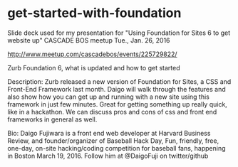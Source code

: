 # get-started-with-foundation
Slide deck used for my presentation for "Using Foundation for Sites 6 to get website up" CASCADE BOS meetup Tue., Jan. 26, 2016

http://www.meetup.com/cascadebos/events/225729822/

Zurb Foundation 6, what is updated and how to get started

Description: Zurb released a new version of Foundation for Sites, a CSS and Front-End Framework last month. Daigo will walk through the features and also show how you can get up and running with a new site using this framework in just few minutes. Great for getting something up really quick, like in a hackathon. We can discuss pros and cons of css and front end frameworks in general as well.


Bio: Daigo Fujiwara is a front end web developer at Harvard Business Review, and founder/organizer of Baseball Hack Day, Fun, friendly, free, one-day, on-site hacking/coding competition for baseball fans, happening in Boston March 19, 2016. Follow him at @DaigoFuji on twitter/github 

